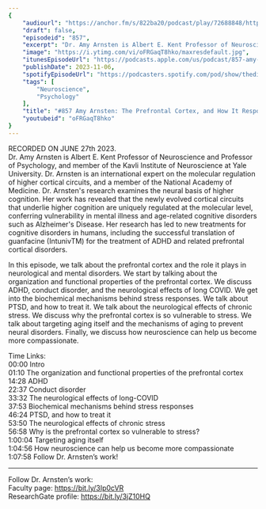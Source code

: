 ```yaml
---
{
	"audiourl": "https://anchor.fm/s/822ba20/podcast/play/72688848/https%3A%2F%2Fd3ctxlq1ktw2nl.cloudfront.net%2Fstaging%2F2023-5-27%2F76fe4e56-5da4-1586-d8b3-fd18cccd3632.m4a",
	"draft": false,
	"episodeid": "857",
	"excerpt": "Dr. Amy Arnsten is Albert E. Kent Professor of Neuroscience and Professor of Psychology, and member of the Kavli Institute of Neuroscience at Yale University. Dr. Arnsten is an international expert on the molecular regulation of higher cortical circuits, and a member of the National Academy of Medicine. Dr. Arnsten's research examines the neural basis of higher cognition. Her work has revealed that the newly evolved cortical circuits that underlie higher cognition are uniquely regulated at the molecular level, conferring vulnerability in mental illness and age-related cognitive disorders such as Alzheimer's Disease. Her research has led to new treatments for cognitive disorders in humans, including the successful translation of guanfacine (IntunivTM) for the treatment of ADHD and related prefrontal cortical disorders.",
	"image": "https://i.ytimg.com/vi/oFRGaqT8hko/maxresdefault.jpg",
	"itunesEpisodeUrl": "https://podcasts.apple.com/us/podcast/857-amy-arnsten-the-prefrontal-cortex-and-how-it/id1451347236?i=1000633888224&uo=4",
	"publishDate": 2023-11-06,
	"spotifyEpisodeUrl": "https://podcasters.spotify.com/pod/show/thedissenter/episodes/857-Amy-Arnsten-The-Prefrontal-Cortex--and-How-It-Responds-to-Stress-e268pog",
	"tags": [
		"Neuroscience",
		"Psychology"
	],
	"title": "#857 Amy Arnsten: The Prefrontal Cortex, and How It Responds to Stress",
	"youtubeid": "oFRGaqT8hko"
}
---
```

RECORDED ON JUNE 27th 2023.  
Dr. Amy Arnsten is Albert E. Kent Professor of Neuroscience and Professor of Psychology, and member of the Kavli Institute of Neuroscience at Yale University. Dr. Arnsten is an international expert on the molecular regulation of higher cortical circuits, and a member of the National Academy of Medicine. Dr. Arnsten's research examines the neural basis of higher cognition. Her work has revealed that the newly evolved cortical circuits that underlie higher cognition are uniquely regulated at the molecular level, conferring vulnerability in mental illness and age-related cognitive disorders such as Alzheimer's Disease. Her research has led to new treatments for cognitive disorders in humans, including the successful translation of guanfacine (IntunivTM) for the treatment of ADHD and related prefrontal cortical disorders.

In this episode, we talk about the prefrontal cortex and the role it plays in neurological and mental disorders. We start by talking about the organization and functional properties of the prefrontal cortex. We discuss ADHD, conduct disorder, and the neurological effects of long COVID. We get into the biochemical mechanisms behind stress responses. We talk about PTSD, and how to treat it. We talk about the neurological effects of chronic stress. We discuss why the prefrontal cortex is so vulnerable to stress. We talk about targeting aging itself and the mechanisms of aging to prevent neural disorders. Finally, we discuss how neuroscience can help us become more compassionate.

Time Links:  
<time>00:00</time> Intro  
<time>01:10</time> The organization and functional properties of the prefrontal cortex  
<time>14:28</time> ADHD  
<time>22:37</time> Conduct disorder  
<time>33:32</time> The neurological effects of long-COVID  
<time>37:53</time> Biochemical mechanisms behind stress responses  
<time>46:24</time> PTSD, and how to treat it  
<time>53:50</time> The neurological effects of chronic stress  
<time>56:58</time> Why is the prefrontal cortex so vulnerable to stress?  
<time>1:00:04</time> Targeting aging itself  
<time>1:04:56</time> How neuroscience can help us become more compassionate  
<time>1:07:58</time> Follow Dr. Arnsten’s work!

---

Follow Dr. Arnsten’s work:  
Faculty page: https://bit.ly/3Ip0cVR  
ResearchGate profile: https://bit.ly/3jZ10HQ
